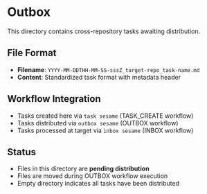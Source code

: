 # Outbox

This directory contains cross-repository tasks awaiting distribution.

## File Format
- **Filename**: `YYYY-MM-DDTHH-MM-SS-sssZ_target-repo_task-name.md`
- **Content**: Standardized task format with metadata header

## Workflow Integration
- Tasks created here via `task sesame` (TASK_CREATE workflow)
- Tasks distributed via `outbox sesame` (OUTBOX workflow)
- Tasks processed at target via `inbox sesame` (INBOX workflow)

## Status
- Files in this directory are **pending distribution**
- Files are moved during OUTBOX workflow execution
- Empty directory indicates all tasks have been distributed